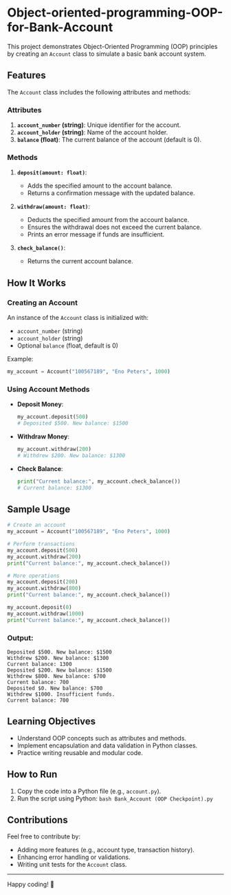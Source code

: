 # Object-oriented-programming-OOP-for-Bank-Account
This project demonstrates Object-Oriented Programming (OOP) principles by creating an `Account` class to simulate a basic bank account system. 

## Features
The `Account` class includes the following attributes and methods:

### Attributes
1. **`account_number` (string)**: Unique identifier for the account.
2. **`account_holder` (string)**: Name of the account holder.
3. **`balance` (float)**: The current balance of the account (default is 0).

### Methods
1. **`deposit(amount: float)`**:
   - Adds the specified amount to the account balance.
   - Returns a confirmation message with the updated balance.

2. **`withdraw(amount: float)`**:
   - Deducts the specified amount from the account balance.
   - Ensures the withdrawal does not exceed the current balance.
   - Prints an error message if funds are insufficient.

3. **`check_balance()`**:
   - Returns the current account balance.

## How It Works
### Creating an Account
An instance of the `Account` class is initialized with:
- `account_number` (string)
- `account_holder` (string)
- Optional `balance` (float, default is 0)

Example:
```python
my_account = Account("100567189", "Eno Peters", 1000)
```

### Using Account Methods
- **Deposit Money**:
  ```python
  my_account.deposit(500)
  # Deposited $500. New balance: $1500
  ```
- **Withdraw Money**:
  ```python
  my_account.withdraw(200)
  # Withdrew $200. New balance: $1300
  ```
- **Check Balance**:
  ```python
  print("Current balance:", my_account.check_balance())
  # Current balance: $1300
  ```

## Sample Usage
```python
# Create an account
my_account = Account("100567189", "Eno Peters", 1000)

# Perform transactions
my_account.deposit(500)
my_account.withdraw(200)
print("Current balance:", my_account.check_balance())

# More operations
my_account.deposit(200)
my_account.withdraw(800)
print("Current balance:", my_account.check_balance())

my_account.deposit(0)
my_account.withdraw(1000)
print("Current balance:", my_account.check_balance())
```

### Output:
```plaintext
Deposited $500. New balance: $1500
Withdrew $200. New balance: $1300
Current balance: 1300
Deposited $200. New balance: $1500
Withdrew $800. New balance: $700
Current balance: 700
Deposited $0. New balance: $700
Withdrew $1000. Insufficient funds.
Current balance: 700
```

## Learning Objectives
- Understand OOP concepts such as attributes and methods.
- Implement encapsulation and data validation in Python classes.
- Practice writing reusable and modular code.

## How to Run
1. Copy the code into a Python file (e.g., `account.py`).
2. Run the script using Python:
   ```bash Bank_Account (OOP Checkpoint).py ```


## Contributions
Feel free to contribute by:
- Adding more features (e.g., account type, transaction history).
- Enhancing error handling or validations.
- Writing unit tests for the `Account` class.

---

Happy coding! 🎉
```
